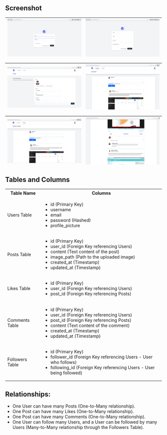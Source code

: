 ## Screenshot
<table>
    <thead>
        <tr>
            <th>
                <img src="screenshots/login.png" alt="user login ss">
            </th>
            <th>
                <img src="screenshots/signup.png" alt="signup ss">
            </th>
        </tr>
    </thead>
</table>

<table>
    <thead>
        <tr>
            <th>
                <img src="screenshots/profile.png" alt="profile">
            </th>
            <th>
                <img src="screenshots/newsfeed.png" alt="newsfeed ss">
            </th>
        </tr>
    </thead>
</table>

<table>
    <thead>
        <tr>
            <th>
                <img src="screenshots/timeline.png" alt="timeline ss">
            </th>
            <th>
                <img src="screenshots/posts.png" alt="posts ss">
            </th>
        </tr>
    </thead>
</table>

## Tables and Columns
<table>
<tr>
    <th>Table Name</th>
    <th>Columns</th>
</tr>
<tr>
    <td>Users Table</td>
    <td>
        <ul>
            <li>id (Primary Key)</li>
            <li>username</li>
            <li>email</li>
            <li>password (Hashed)</li>
            <li>profile_picture</li>
        </ul>
    </td>
</tr>

<tr>
    <td>Posts Table</td>
    <td>
        <ul>
            <li>id (Primary Key)</li>
            <li>user_id (Foreign Key referencing Users)</li>
            <li>content (Text content of the post)</li>
            <li>image_path (Path to the uploaded image)</li>
            <li>created_at (Timestamp)</li>
            <li>updated_at (Timestamp)</li>
        </ul>
    </td>
</tr>

<tr>
    <td>Likes Table</td>
    <td>
        <ul>
            <li>id (Primary Key)</li>
            <li>user_id (Foreign Key referencing Users)</li>
            <li>post_id (Foreign Key referencing Posts)</li>
        </ul>
    </td>
</tr>
<tr>
    <td>Comments Table</td>
    <td>
        <ul>
            <li>id (Primary Key)</li>
            <li>user_id (Foreign Key referencing Users)</li>
            <li>post_id (Foreign Key referencing Posts)</li>
            <li>content (Text content of the comment)</li>
            <li>created_at (Timestamp)</li>
            <li>updated_at (Timestamp)</li>
        </ul>
    </td>
</tr>
<tr>
    <td>Followers Table</td>
    <td>
        <ul>
            <li>id (Primary Key)</li>
            <li>follower_id (Foreign Key referencing Users - User who follows)</li>
            <li>following_id (Foreign Key referencing Users - User being followed)</li>
        </ul>
    </td>
</tr>

</table>
<h2> Relationships:</h2>
<ul>
    <li>One User can have many Posts (One-to-Many relationship).</li>
    <li>One Post can have many Likes (One-to-Many relationship).</li>
    <li>One Post can have many Comments (One-to-Many relationship).</li>
    <li>One User can follow many Users, and a User can be followed by many Users (Many-to-Many relationship through the Followers Table).</li>
</ul>

